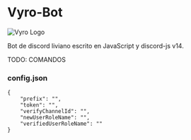 # Vyro-Bot

![Vyro Logo](https://media.discordapp.net/attachments/1092408398307397732/1092409287835390042/image.png)

Bot de discord liviano escrito en JavaScript y discord-js v14.

TODO: COMANDOS

### config.json
```
{
	"prefix": "",
	"token": "",
	"verifyChannelId": "",
	"newUserRoleName": "",
	"verifiedUserRoleName": ""
}
```
